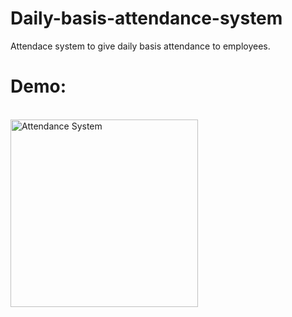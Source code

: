 # Daily-basis-attendance-system
Attendace system to give daily basis attendance to employees.

# Demo: 
<a href="https://7nypy9-3000.csb.app/"/>
<br/>
<img src="https://github.com/NihalP01/Daily-basis-attendance-system/assets/55207886/99ce4c00-4eb3-4652-8ba4-c6130a974b77" alt="Attendance System" height="300">


